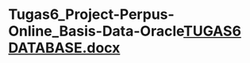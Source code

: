 # Tugas6_Project-Perpus-Online_Basis-Data-Oracle[TUGAS6 DATABASE.docx](https://github.com/sitimariaulfa113/Tugas6_Project-Perpus-Online_Basis-Data-Oracle/files/7897928/TUGAS6.DATABASE.docx)
